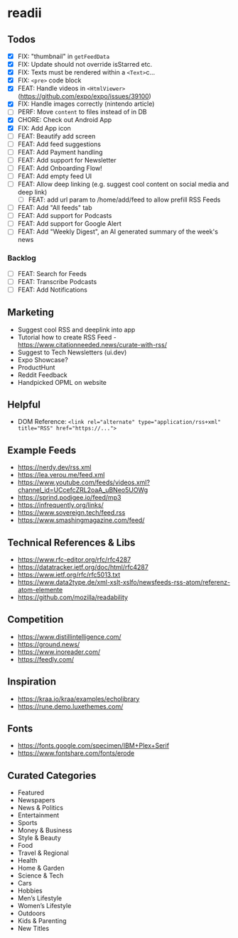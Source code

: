 # readii

## Todos

- [x] FIX: "thumbnail" in `getFeedData`
- [x] FIX: Update should not override isStarred etc.
- [x] FIX: Texts must be rendered within a `<Text>`c…
- [x] FIX: `<pre>` code block
- [x] FEAT: Handle videos in `<HtmlViewer>` (https://github.com/expo/expo/issues/39100)
- [x] FIX: Handle images correctly (nintendo article)
- [ ] PERF: Move `content` to files instead of in DB
- [x] CHORE: Check out Android App
- [x] FIX: Add App icon
- [ ] FEAT: Beautify add screen
- [ ] FEAT: Add feed suggestions
- [ ] FEAT: Add Payment handling
- [ ] FEAT: Add support for Newsletter
- [ ] FEAT: Add Onboarding Flow!
- [ ] FEAT: Add empty feed UI
- [ ] FEAT: Allow deep linking (e.g. suggest cool content on social media and deep link)
  - [ ] FEAT: add url param to /home/add/feed to allow prefill RSS Feeds
- [ ] FEAT: Add "All feeds" tab
- [ ] FEAT: Add support for Podcasts
- [ ] FEAT: Add support for Google Alert
- [ ] FEAT: Add "Weekly Digest", an AI generated summary of the week's news

### Backlog

- [ ] FEAT: Search for Feeds
- [ ] FEAT: Transcribe Podcasts
- [ ] FEAT: Add Notifications

## Marketing

- Suggest cool RSS and deeplink into app
- Tutorial how to create RSS Feed - https://www.citationneeded.news/curate-with-rss/
- Suggest to Tech Newsletters (ui.dev)
- Expo Showcase?
- ProductHunt
- Reddit Feedback
- Handpicked OPML on website

## Helpful

- DOM Reference: `<link rel="alternate" type="application/rss+xml" title="RSS" href="https://...">`

## Example Feeds

- https://nerdy.dev/rss.xml
- https://lea.verou.me/feed.xml
- https://www.youtube.com/feeds/videos.xml?channel_id=UCcefcZRL2oaA_uBNeo5UOWg
- https://sprind.podigee.io/feed/mp3
- https://infrequently.org/links/
- https://www.sovereign.tech/feed.rss
- https://www.smashingmagazine.com/feed/

## Technical References & Libs

- https://www.rfc-editor.org/rfc/rfc4287
- https://datatracker.ietf.org/doc/html/rfc4287
- https://www.ietf.org/rfc/rfc5013.txt
- https://www.data2type.de/xml-xslt-xslfo/newsfeeds-rss-atom/referenz-atom-elemente
- https://github.com/mozilla/readability

## Competition

- https://www.distillintelligence.com/
- https://ground.news/
- https://www.inoreader.com/
- https://feedly.com/

## Inspiration

- https://kraa.io/kraa/examples/echolibrary
- https://rune.demo.luxethemes.com/

## Fonts

- https://fonts.google.com/specimen/IBM+Plex+Serif
- https://www.fontshare.com/fonts/erode

## Curated Categories

- Featured
- Newspapers
- News & Politics
- Entertainment
- Sports
- Money & Business
- Style & Beauty
- Food
- Travel & Regional
- Health
- Home & Garden
- Science & Tech
- Cars
- Hobbies
- Men’s Lifestyle
- Women’s Lifestyle
- Outdoors
- Kids & Parenting
- New Titles
